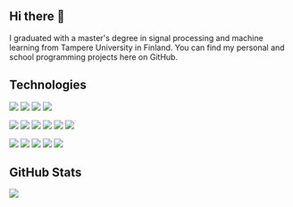 ## Hi there 👋
I graduated with a master's degree in signal processing and machine learning from Tampere University in Finland. You can find my personal and school programming projects here on GitHub.

## Technologies

![](https://img.shields.io/badge/Code-Python-informational?style=flat&logo=Python&logoColor=white&color=6990ec)
![](https://img.shields.io/badge/Code-C++-informational?style=flat&logo=Cplusplus&logoColor=white&color=6990ec)
![](https://img.shields.io/badge/Code-Java-informational?style=flat&logo=Java&logoColor=white&color=6990ec)
![](https://img.shields.io/badge/Code-Matlab-informational?style=flat&logo=matlab&logoColor=white&color=6990ec)

![](https://img.shields.io/badge/ML-Keras-informational?style=flat&logo=Keras&logoColor=white&color=2bb)
![](https://img.shields.io/badge/ML-TensorFlow-informational?style=flat&logo=tensorflow&logoColor=white&color=2bb)
![](https://img.shields.io/badge/ML-OpenCV-informational?style=flat&logo=OpenCV&logoColor=white&color=2bb)
![](https://img.shields.io/badge/ML-SciKitLearn-informational?style=flat&logo=SciKitLearn&logoColor=white&color=2bb)
![](https://img.shields.io/badge/ML-SciPy-informational?style=flat&logo=Scipy&logoColor=white&color=2bb)
![](https://img.shields.io/badge/ML-NLTK-informational?style=flat&logo=Nltk&logoColor=white&color=2bb)

![](https://img.shields.io/badge/Web-MySQL-informational?style=flat&logo=mysql&logoColor=white&color=orange)
![](https://img.shields.io/badge/Web-HTML-informational?style=flat&logo=html&logoColor=white&color=orange)
![](https://img.shields.io/badge/Web-CSS-informational?style=flat&logo=css&logoColor=white&color=orange)
![](https://img.shields.io/badge/Web-PHP-informational?style=flat&logo=php&logoColor=white&color=orange)
![](https://img.shields.io/badge/Code-JavaScript-informational?style=flat&logo=javascript&logoColor=white&color=orange)

## GitHub Stats

<img align="center" src="https://github-readme-stats-git-masterrstaa-rickstaa.vercel.app/api/top-langs/?username=ayoungkim-tech&langs_count=3&theme=vue-dark" />

<!--
**ayoungkim-tech/ayoungkim-tech** is a ✨ _special_ ✨ repository because its `README.md` (this file) appears on your GitHub profile.

Here are some ideas to get you started:

- 🔭 I’m currently working on ...
- 🌱 I’m currently learning ...
- 👯 I’m looking to collaborate on ...
- 🤔 I’m looking for help with ...
- 💬 Ask me about ...
- 📫 How to reach me: ...
- 😄 Pronouns: ...
- ⚡ Fun fact: ...
-->
